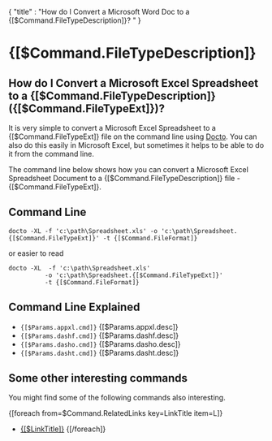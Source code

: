 {
    "title" : "How do I Convert a Microsoft Word Doc to a {[$Command.FileTypeDescription]}? " 
}

{[$Command.FileTypeDescription]} 
==

How do I Convert a Microsoft Excel Spreadsheet to a {[$Command.FileTypeDescription]} ({[$Command.FileTypeExt]})?         
-

It is very simple to convert a Microsoft Excel Spreadsheet to a {[$Command.FileTypeExt]} file  on the command line using [Docto](https://github.com/tobya/docto). You can also do this easily in Microsoft Excel, but sometimes it helps to be able to do it from the command line.  

The command line below shows how you can convert a Microsoft Excel Spreadsheet Document to a {[$Command.FileTypeDescription]} file - {[$Command.FileTypeExt]}.

Command Line 
-

 ````
 docto -XL -f 'c:\path\Spreadsheet.xls' -o 'c:\path\Spreadsheet.{[$Command.FileTypeExt]}' -t {[$Command.FileFormat]}
 ````

 or easier to read

  ````
 docto -XL  -f 'c:\path\Spreadsheet.xls' 
            -o 'c:\path\Spreadsheet.{[$Command.FileTypeExt]}' 
            -t {[$Command.FileFormat]}
 ````

Command Line Explained 
-

 - `{[$Params.appxl.cmd]}`   {[$Params.appxl.desc]}
 - `{[$Params.dashf.cmd]}`   {[$Params.dashf.desc]} 
 - `{[$Params.dasho.cmd]}`   {[$Params.dasho.desc]}
 - `{[$Params.dasht.cmd]}`   {[$Params.dasht.desc]}




Some other interesting commands
-

You might find some of the following commands also interesting.

{[foreach from=$Command.RelatedLinks key=LinkTitle item=L]}
 - [{[$LinkTitle]}]({[$L]})
{[/foreach]}    

